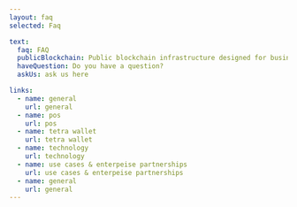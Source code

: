 ```yaml
---
layout: faq
selected: Faq

text:
  faq: FAQ
  publicBlockchain: Public blockchain infrastructure designed for businesses
  haveQuestion: Do you have a question?
  askUs: ask us here

links:
  - name: general
    url: general
  - name: pos
    url: pos
  - name: tetra wallet
    url: tetra wallet
  - name: technology
    url: technology
  - name: use cases & enterpeise partnerships
    url: use cases & enterpeise partnerships
  - name: general
    url: general
---
```

